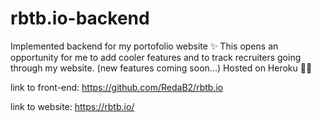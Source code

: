 # rbtb.io-backend

Implemented backend for my portofolio website ✨ This opens an opportunity for me to add cooler features and to track recruiters going through my website. (new features coming soon...) Hosted on Heroku ✌🏽

link to front-end: https://github.com/RedaB2/rbtb.io

link to website: https://rbtb.io/
